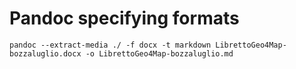 # Pandoc specifying formats

`pandoc --extract-media ./ -f docx -t markdown LibrettoGeo4Map-bozzaluglio.docx -o LibrettoGeo4Map-bozzaluglio.md`
